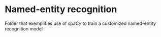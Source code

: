 # Named-entity recognition 

Folder that exemplifies use of spaCy to train a customized named-entity recognition model 